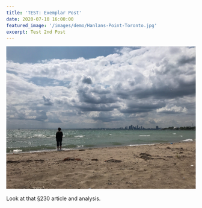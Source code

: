 ```yaml
---
title: 'TEST: Exemplar Post'
date: 2020-07-10 16:00:00
featured_image: '/images/demo/Hanlans-Point-Toronto.jpg'
excerpt: Test 2nd Post 
---
```


![](/images/demo/Hanlans-Point-Toronto.jpg)

Look at that §230 article and analysis.
